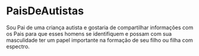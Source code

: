 # PaisDeAutistas
Sou Pai de uma criança autista e gostaria de compartilhar informações com os Pais para que esses homens se identifiquem e possam com sua masculidade ter um papel importante na formação de seu filho ou filha com espectro.
